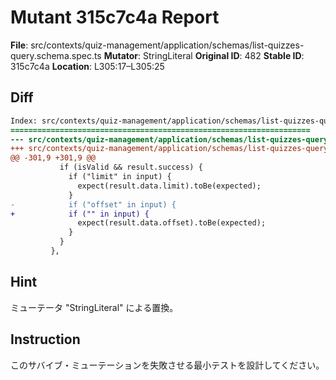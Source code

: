 # Mutant 315c7c4a Report

**File**: src/contexts/quiz-management/application/schemas/list-quizzes-query.schema.spec.ts
**Mutator**: StringLiteral
**Original ID**: 482
**Stable ID**: 315c7c4a
**Location**: L305:17–L305:25

## Diff

```diff
Index: src/contexts/quiz-management/application/schemas/list-quizzes-query.schema.spec.ts
===================================================================
--- src/contexts/quiz-management/application/schemas/list-quizzes-query.schema.spec.ts	original
+++ src/contexts/quiz-management/application/schemas/list-quizzes-query.schema.spec.ts	mutated #482
@@ -301,9 +301,9 @@
           if (isValid && result.success) {
             if ("limit" in input) {
               expect(result.data.limit).toBe(expected);
             }
-            if ("offset" in input) {
+            if ("" in input) {
               expect(result.data.offset).toBe(expected);
             }
           }
         },
```

## Hint

ミューテータ "StringLiteral" による置換。

## Instruction

このサバイブ・ミューテーションを失敗させる最小テストを設計してください。

